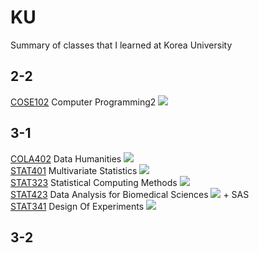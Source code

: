 # KU

Summary of classes that I learned at Korea University<br>

## 2-2
<a href='http://infodepot.korea.ac.kr/lecture1/lecsubjectPlanView.jsp?year=2020&term=2R&grad_cd=0136&col_cd=9999&dept_cd=5722&cour_cd=COSE102&cour_cls=02&cour_nm=%EC%BB%B4%ED%93%A8%ED%84%B0%ED%94%84%EB%A1%9C%EA%B7%B8%EB%9E%98%EB%B0%8DII&std_id=&device=WW'>COSE102</a> Computer Programming2 <img src='https://img.shields.io/badge/Python-3776AB?style=for-the-badge&logo=Python&logoColor=white'> <br>

## 3-1
<a href='http://infodepot.korea.ac.kr/lecture1/lecsubjectPlanView.jsp?year=2021&term=1R&grad_cd=0136&col_cd=9999&dept_cd=4067&cour_cd=COLA402&cour_cls=00&cour_nm=%EB%8D%B0%EC%9D%B4%ED%84%B0%EC%9D%B8%EB%AC%B8%ED%95%99&std_id=&device=WW'>COLA402</a> Data Humanities <img src='https://img.shields.io/badge/RStudio-75AADB?style=for-the-badge&logo=RStudio&logoColor=white'> <br>
<a href='http://infodepot.korea.ac.kr/lecture1/lecsubjectPlanView.jsp?year=2021&term=1R&grad_cd=0136&col_cd=9999&dept_cd=0201&cour_cd=STAT401&cour_cls=00&cour_nm=%EB%8B%A4%EB%B3%80%EB%9F%89%ED%86%B5%EA%B3%84%EB%B6%84%EC%84%9D(%EC%98%81%EA%B0%95)&std_id=&device=WW'>STAT401</a> Multivariate Statistics <img src='https://img.shields.io/badge/RStudio-75AADB?style=for-the-badge&logo=RStudio&logoColor=white'> <br>
<a href='http://infodepot.korea.ac.kr/lecture1/lecsubjectPlanView.jsp?year=2021&term=1R&grad_cd=0136&col_cd=9999&dept_cd=0201&cour_cd=STAT323&cour_cls=00&cour_nm=%ED%86%B5%EA%B3%84%EA%B3%84%EC%82%B0%EB%B0%A9%EB%B2%95&std_id=&device=WW'>STAT323</a> Statistical Computing Methods <img src='https://img.shields.io/badge/RStudio-75AADB?style=for-the-badge&logo=RStudio&logoColor=white'> <br>
<a href='http://infodepot.korea.ac.kr/lecture1/lecsubjectPlanView.jsp?year=2021&term=1R&grad_cd=0136&col_cd=9999&dept_cd=0201&cour_cd=STAT423&cour_cls=00&cour_nm=%EC%83%9D%EB%AA%85%EA%B3%BC%ED%95%99%EC%9D%84%EC%9C%84%ED%95%9C%EB%8D%B0%EC%9D%B4%ED%84%B0%EA%B3%BC%ED%95%99&std_id=&device=WW'>STAT423</a> Data Analysis for Biomedical Sciences <img src='https://img.shields.io/badge/RStudio-75AADB?style=for-the-badge&logo=RStudio&logoColor=white'> + SAS<br>
<a href='http://infodepot.korea.ac.kr/lecture1/lecsubjectPlanView.jsp?year=2021&term=1R&grad_cd=0136&col_cd=9999&dept_cd=0201&cour_cd=STAT341&cour_cls=00&cour_nm=%EC%8B%A4%ED%97%98%EA%B3%84%ED%9A%8D%EB%B2%95&std_id=&device=WW'>STAT341</a> Design Of Experiments <img src='https://img.shields.io/badge/RStudio-75AADB?style=for-the-badge&logo=RStudio&logoColor=white'> <br>

## 3-2

